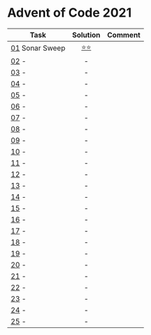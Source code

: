 # Advent of Code 2021

|Task|Solution|Comment|
|---|:---:|---|
|[01](https://adventofcode.com/2021/day/1) Sonar Sweep |[⭐⭐](2021/day_01.py)||
|[02](https://adventofcode.com/2021/day/2)  -|-|
|[03](https://adventofcode.com/2021/day/3)  -|-|
|[04](https://adventofcode.com/2021/day/4)  -|-|
|[05](https://adventofcode.com/2021/day/5)  -|-|
|[06](https://adventofcode.com/2021/day/6)  -|-|
|[07](https://adventofcode.com/2021/day/7)  -|-|
|[08](https://adventofcode.com/2021/day/8)  -|-|
|[09](https://adventofcode.com/2021/day/9)  -|-|
|[10](https://adventofcode.com/2021/day/10) -|-|
|[11](https://adventofcode.com/2021/day/11) -|-|
|[12](https://adventofcode.com/2021/day/12) -|-|
|[13](https://adventofcode.com/2021/day/13) -|-|
|[14](https://adventofcode.com/2021/day/14) -|-|
|[15](https://adventofcode.com/2021/day/15) -|-|
|[16](https://adventofcode.com/2021/day/16) -|-|
|[17](https://adventofcode.com/2021/day/17) -|-|
|[18](https://adventofcode.com/2021/day/18) -|-|
|[19](https://adventofcode.com/2021/day/19) -|-|
|[20](https://adventofcode.com/2021/day/20) -|-|
|[21](https://adventofcode.com/2021/day/21) -|-|
|[22](https://adventofcode.com/2021/day/22) -|-|
|[23](https://adventofcode.com/2021/day/23) -|-|
|[24](https://adventofcode.com/2021/day/24) -|-|
|[25](https://adventofcode.com/2021/day/25) -|-|
